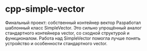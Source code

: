 # cpp-simple-vector
Финальный проект: собственный контейнер вектор
Разработал шаблонный класс SimpleVector. Это сильно упрощённый аналог стандартного контейнера vector, со сходной структурой и функционалом. 
Работа над SimpleVector помогла лучше понять устройство и особенности стандартного vector.
